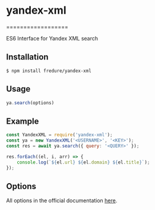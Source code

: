 # yandex-xml
==================

ES6 Interface for Yandex XML search

## Installation
```$ npm install fredure/yandex-xml```

## Usage
```javascript
ya.search(options)
```

## Example
```javascript
const YandexXML = require('yandex-xml');
const ya = new YandexXML('<USERNAME>', '<KEY>');
const res = await ya.search({ query: '<QUERY>' });

res.forEach((el, i, arr) => {
    console.log(`${el.url} ${el.domain} ${el.title}`);
});
```

## Options
All options in the official documentation [here](https://tech.yandex.com/xml/doc/dg/concepts/get-request-docpage/).
